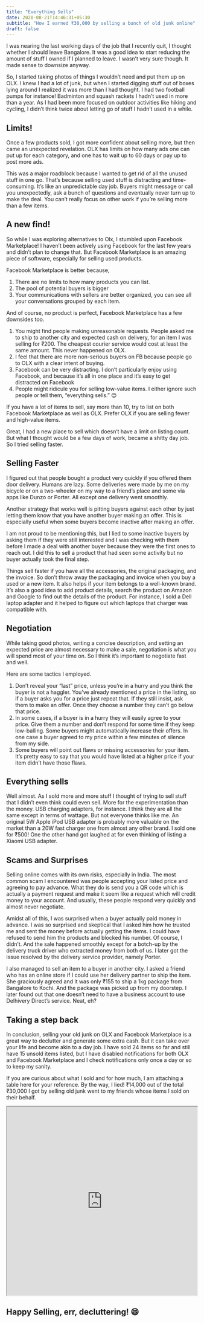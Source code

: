 ```yaml
---
title: "Everything Sells"
date: 2020-08-21T14:46:31+05:30
subtitle: "How I earned ₹30,000 by selling a bunch of old junk online"
draft: false 
---
```


I was nearing the last working days of the job that I recently quit, I thought whether I should leave Bangalore. It was a good idea to start reducing the amount of stuff I owned if I planned to leave. I wasn’t very sure though. It made sense to downsize anyway.

So, I started taking photos of things I wouldn’t need and put them up on OLX. I knew I had a lot of junk, but when I started digging stuff out of boxes lying around I realized it was more than I had thought. I had two football pumps for instance! Badminton and squash rackets I hadn’t used in more than a year. As I had been more focused on outdoor activities like hiking and cycling, I didn’t think twice about letting go of stuff I hadn’t used in a while.

## Limits!
Once a few products sold, I got more confident about selling more, but then came an unexpected revelation. OLX has limits on how many ads one can put up for each category, and one has to wait up to 60 days or pay up to post more ads. 

This was a major roadblock because I wanted to get rid of all the unused stuff in one go. That’s because selling used stuff is distracting and time-consuming. It’s like an unpredictable day job. Buyers might message or call you unexpectedly, ask a bunch of questions and eventually never turn up to make the deal. You can’t really focus on other work if you’re selling more than a few items.

## A new find!
So while I was exploring alternatives to Olx, I stumbled upon Facebook Marketplace! I haven’t been actively using Facebook for the last few years and didn’t plan to change that. But Facebook Marketplace is an amazing piece of software, especially for selling used products.

Facebook Marketplace is better because,

1. There are no limits to how many products you can list.
2. The pool of potential buyers is bigger
3. Your communications with sellers are better organized, you can see all your conversations grouped by each item.

And of course, no product is perfect, Facebook Marketplace has a few downsides too.

1. You might find people making unreasonable requests. People asked me to ship to another city and expected cash on delivery, for an item I was selling for ₹200. The cheapest courier service would cost at least the same amount. This never happened on OLX.
2. I feel that there are more non-serious buyers on FB because people go to OLX with a clear intent of buying.
3. Facebook can be very distracting. I don’t particularly enjoy using Facebook, and because it’s all in one place and it’s easy to get distracted on Facebook
4. People might ridicule you for selling low-value items. I either ignore such people or tell them, “everything sells.” 😊

If you have a lot of items to sell, say more than 10, try to list on both Facebook Marketplace as well as OLX. Prefer OLX if you are selling fewer and high-value items.

Great, I had a new place to sell which doesn’t have a limit on listing count. But what I thought would be a few days of work, became a shitty day job. So I tried selling faster.

## Selling Faster
I figured out that people bought a product very quickly if you offered them door delivery. Humans are lazy. Some deliveries were made by me on my bicycle or on a two-wheeler on my way to a friend’s place and some via apps like Dunzo or Porter. All except one delivery went smoothly.

Another strategy that works well is pitting buyers against each other by just letting them know that you have another buyer making an offer. This is especially useful when some buyers become inactive after making an offer. 

I am not proud to be mentioning this, but I lied to some inactive buyers by asking them if they were still interested and I was checking with them before I made a deal with another buyer because they were the first ones to reach out. I did this to sell a product that had seen some activity but no buyer actually took the final step.

Things sell faster if you have all the accessories, the original packaging, and the invoice. So don’t throw away the packaging and invoice when you buy a used or a new item. It also helps if your item belongs to a well-known brand. It’s also a good idea to add product details, search the product on Amazon and Google to find out the details of the product. For instance, I sold a Dell laptop adapter and it helped to figure out which laptops that charger was compatible with. 

## Negotiation
While taking good photos, writing a concise description, and setting an expected price are almost necessary to make a sale, negotiation is what you will spend most of your time on. So I think it’s important to negotiate fast and well.

Here are some tactics I employed.

1. Don’t reveal your “last” price, unless you’re in a hurry and you think the buyer is not a haggler. You’ve already mentioned a price in the listing, so if a buyer asks you for a price just repeat that. If they still insist, ask them to make an offer. Once they choose a number they can’t go below that price.
2. In some cases, if a buyer is in a hurry they will easily agree to your price. Give them a number and don’t respond for some time if they keep low-balling. Some buyers might automatically increase their offers. In one case a buyer agreed to my price within a few minutes of silence from my side.
3. Some buyers will point out flaws or missing accessories for your item. It’s pretty easy to say that you would have listed at a higher price if your item didn’t have those flaws.

## Everything sells
Well almost. As I sold more and more stuff I thought of trying to sell stuff that I didn’t even think could even sell. More for the experimentation than the money. USB charging adapters, for instance. I think they are all the same except in terms of wattage. But not everyone thinks like me. An original 5W Apple iPod USB adapter is probably more valuable on the market than a 20W fast charger one from almost any other brand. I sold one for ₹500! One the other hand got laughed at for even thinking of listing a Xiaomi USB adapter.

## Scams and Surprises
Selling online comes with its own risks, especially in India. The most common scam I encountered was people accepting your listed price and agreeing to pay advance. What they do is send you a QR code which is actually a payment request and make it seem like a request which will credit money to your account. And usually, these people respond very quickly and almost never negotiate.

Amidst all of this, I was surprised when a buyer actually paid money in advance. I was so surprised and skeptical that I asked him how he trusted me and sent the money before actually getting the items. I could have refused to send him the products and blocked his number. Of course, I didn’t. And the sale happened smoothly except for a botch-up by the delivery truck driver who extracted money from both of us. I later got the issue resolved by the delivery service provider, namely Porter.

I also managed to sell an item to a buyer in another city. I asked a friend who has an online store if I could use her delivery partner to ship the item. She graciously agreed and it was only ₹155 to ship a 1kg package from Bangalore to Kochi. And the package was picked up from my doorstep. I later found out that one doesn’t need to have a business account to use Delhivery Direct’s service. Neat, eh?

## Taking a step back
In conclusion, selling your old junk on OLX and Facebook Marketplace is a great way to declutter and generate some extra cash. But it can take over your life and become akin to a day job. I have sold 24 items so far and still have 15 unsold items listed, but I have disabled notifications for both OLX and Facebook Marketplace and I check notifications only once a day or so to keep my sanity.

If you are curious about what I sold and for how much, I am attaching a table here for your reference. By the way, I lied! ₹14,000 out of the total ₹30,000 I got by selling old junk went to my friends whose items I sold on their behalf.

<iframe style="width: 100%; height: 500px;"src="https://docs.google.com/spreadsheets/d/e/2PACX-1vTA7MOXZbROuhpNmtOFvh6IgO2sZPdjgGNSs19xjH6hHMvWGHxUfI8aFvT1fpSnGwgq7eVyAIE8ss10/pubhtml?widget=true&amp;headers=false"></iframe>

## Happy Selling, err, decluttering! 😄
